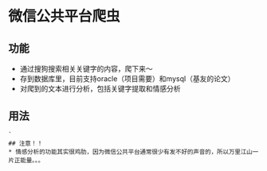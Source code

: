 # 微信公共平台爬虫
## 功能
* 通过搜狗搜索相关关键字的内容，爬下来～
* 存到数据库里，目前支持oracle（项目需要）和mysql（基友的论文）
* 对爬到的文本进行分析，包括关键字提取和情感分析
## 用法
```scrapy crawl MM
`
## 注意！！
* 情感分析的功能其实很鸡肋，因为微信公共平台通常很少有发不好的声音的，所以万里江山一片正能量。。。